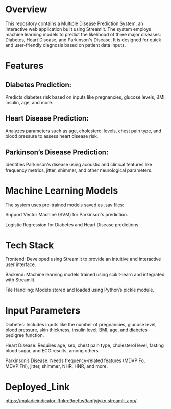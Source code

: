 # Overview
This repository contains a Multiple Disease Prediction System, an interactive web application built using Streamlit. The system employs machine learning models to predict the likelihood of three major diseases: Diabetes, Heart Disease, and Parkinson's Disease. It is designed for quick and user-friendly diagnosis based on patient data inputs.

# Features
## Diabetes Prediction: 
Predicts diabetes risk based on inputs like pregnancies, glucose levels, BMI, insulin, age, and more.
## Heart Disease Prediction: 
Analyzes parameters such as age, cholesterol levels, chest pain type, and blood pressure to assess heart disease risk.
## Parkinson’s Disease Prediction: 
Identifies Parkinson's disease using acoustic and clinical features like frequency metrics, jitter, shimmer, and other neurological parameters.

# Machine Learning Models
The system uses pre-trained models saved as .sav files:

Support Vector Machine (SVM) for Parkinson's prediction.

Logistic Regression for Diabetes and Heart Disease predictions.

# Tech Stack
Frontend: Developed using Streamlit to provide an intuitive and interactive user interface.

Backend: Machine learning models trained using scikit-learn and integrated with Streamlit.

File Handling: Models stored and loaded using Python’s pickle module.

# Input Parameters
Diabetes: Includes inputs like the number of pregnancies, glucose level, blood pressure, skin thickness, insulin level, BMI, age, and diabetes pedigree function.

Heart Disease: Requires age, sex, chest pain type, cholesterol level, fasting blood sugar, and ECG results, among others.

Parkinson’s Disease: Needs frequency-related features (MDVP:Fo, MDVP:Fhi), jitter, shimmer, NHR, HNR, and more.
# Deployed_Link
https://maladieindicator-ffnkrc9qeftw9anfjyjykn.streamlit.app/
